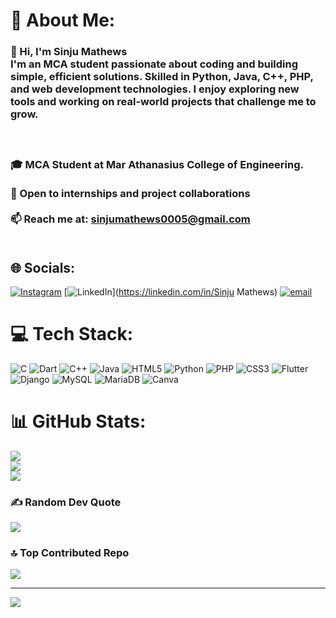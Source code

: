 # 💫 About Me:
### 👋 Hi, I'm Sinju Mathews<br>I'm an MCA student passionate about coding and building simple, efficient solutions. Skilled in Python, Java, C++, PHP, and web development technologies. I enjoy exploring new tools and working on real-world projects that challenge me to grow. <br> <br><br><br>🎓 MCA Student at Mar Athanasius College of Engineering. <br><br>🌱 Open to internships and project collaborations <br> <br>📫 Reach me at: sinjumathews0005@gmail.com <br><br>

## 🌐 Socials:
[![Instagram](https://img.shields.io/badge/Instagram-%23E4405F.svg?logo=Instagram&logoColor=white)](https://instagram.com/sinju_mathews) [![LinkedIn](https://img.shields.io/badge/LinkedIn-%230077B5.svg?logo=linkedin&logoColor=white)](https://linkedin.com/in/Sinju Mathews) [![email](https://img.shields.io/badge/Email-D14836?logo=gmail&logoColor=white)](mailto:sinjumathews0005@gmail.com) 

# 💻 Tech Stack:
![C](https://img.shields.io/badge/c-%2300599C.svg?style=for-the-badge&logo=c&logoColor=white) ![Dart](https://img.shields.io/badge/dart-%230175C2.svg?style=for-the-badge&logo=dart&logoColor=white) ![C++](https://img.shields.io/badge/c++-%2300599C.svg?style=for-the-badge&logo=c%2B%2B&logoColor=white) ![Java](https://img.shields.io/badge/java-%23ED8B00.svg?style=for-the-badge&logo=openjdk&logoColor=white) ![HTML5](https://img.shields.io/badge/html5-%23E34F26.svg?style=for-the-badge&logo=html5&logoColor=white) ![Python](https://img.shields.io/badge/python-3670A0?style=for-the-badge&logo=python&logoColor=ffdd54) ![PHP](https://img.shields.io/badge/php-%23777BB4.svg?style=for-the-badge&logo=php&logoColor=white) ![CSS3](https://img.shields.io/badge/css3-%231572B6.svg?style=for-the-badge&logo=css3&logoColor=white) ![Flutter](https://img.shields.io/badge/Flutter-%2302569B.svg?style=for-the-badge&logo=Flutter&logoColor=white) ![Django](https://img.shields.io/badge/django-%23092E20.svg?style=for-the-badge&logo=django&logoColor=white) ![MySQL](https://img.shields.io/badge/mysql-4479A1.svg?style=for-the-badge&logo=mysql&logoColor=white) ![MariaDB](https://img.shields.io/badge/MariaDB-003545?style=for-the-badge&logo=mariadb&logoColor=white) ![Canva](https://img.shields.io/badge/Canva-%2300C4CC.svg?style=for-the-badge&logo=Canva&logoColor=white)
# 📊 GitHub Stats:
![](https://github-readme-stats.vercel.app/api?username=Sinju-Mathews&theme=dark&hide_border=false&include_all_commits=false&count_private=false)<br/>
![](https://nirzak-streak-stats.vercel.app/?user=Sinju-Mathews&theme=dark&hide_border=false)<br/>
![](https://github-readme-stats.vercel.app/api/top-langs/?username=Sinju-Mathews&theme=dark&hide_border=false&include_all_commits=false&count_private=false&layout=compact)

### ✍️ Random Dev Quote
![](https://quotes-github-readme.vercel.app/api?type=horizontal&theme=radical)

### 🔝 Top Contributed Repo
![](https://github-contributor-stats.vercel.app/api?username=Sinju-Mathews&limit=5&theme=dark&combine_all_yearly_contributions=true)

---
[![](https://visitcount.itsvg.in/api?id=Sinju-Mathews&icon=0&color=0)](https://visitcount.itsvg.in)

<!-- Proudly created with GPRM ( https://gprm.itsvg.in ) -->

